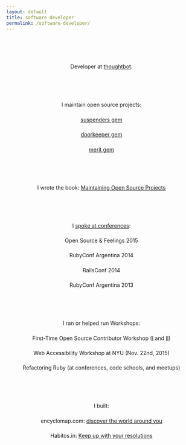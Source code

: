 ```yaml
---
layout: default
title: software developer
permalink: /software-developer/
---
```


<p style="text-align: center; padding-top: 5em">
  Developer at <a href="http://thoughtbot.com/">thoughtbot</a>.
</p>

<p style="text-align: center; padding-top: 5em">
  I maintain open source projects:
</p>
<p style="text-align: center; padding-top: .6em">
  <a href="https://github.com/thoughtbot/suspenders">suspenders gem</a>
</p>
<p style="text-align: center; padding-top: .6em">
  <a href="https://github.com/doorkeeper-gem/doorkeeper">doorkeeper gem</a>
</p>
<p style="text-align: center; padding-top: .6em">
  <a href="https://github.com/merit-gem/merit">merit gem</a>
</p>

<p style="text-align: center; padding-top: 5em">
  I wrote the book:
  <a href="http://maintaining-open-source.com/">Maintaining Open Source Projects</a>
</p>

<p style="text-align: center; padding-top: 5em">
  I <a href="http://lanyrd.com/profile/tutec/sessions/">spoke at conferences</a>:
</p>
<p style="text-align: center; padding-top: .6em">
  Open Source & Feelings 2015
</p>
<p style="text-align: center; padding-top: .6em">
  RubyConf Argentina 2014
</p>
<p style="text-align: center; padding-top: .6em">
  RailsConf 2014
</p>
<p style="text-align: center; padding-top: .6em">
  RubyConf Argentina 2013
</p>

<p style="text-align: center; padding-top: 5em">
  I ran or helped run Workshops:
</p>
<p style="text-align: center; padding-top: .6em">
  First-Time Open Source Contributor Workshop
  (<a href="http://www.meetup.com/hackerhours/events/226693704/">I</a>
  and <a href="http://www.meetup.com/hackerhours/events/226799942/">II</a>)
</p>
<p style="text-align: center; padding-top: .6em">
  Web Accessibility Workshop at NYU (Nov. 22nd, 2015)
</p>
<p style="text-align: center; padding-top: .6em">
  Refactoring Ruby (at conferences, code schools, and meetups)
</p>

<p style="text-align: center; padding-top: 5em">
  I built:
</p>
<p style="text-align: center; padding-top: .6em">
  encyclomap.com: <a href="http://www.encyclomap.com/">discover the world around you</a>
</p>
<p style="text-align: center; padding-top: .6em; padding-bottom: 4em">
  Habitos.in: <a href="http://habitos.in/">Keep up with your resolutions</a>
</p>
